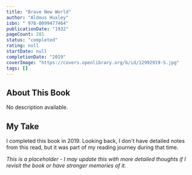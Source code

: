 ```yaml
---
title: "Brave New World"
author: "Aldous Huxley"
isbn: "	978-0099477464"
publicationDate: "1932"
pageCount: 281
status: "completed"
rating: null
startDate: null
completionDate: "2019"
coverImage: "https://covers.openlibrary.org/b/id/12992919-S.jpg"
tags: []
---
```


## About This Book

No description available.

## My Take

I completed this book in 2019. Looking back, I don't have detailed notes from this read, but it was part of my reading journey during that time.

_This is a placeholder - I may update this with more detailed thoughts if I revisit the book or have stronger memories of it._
